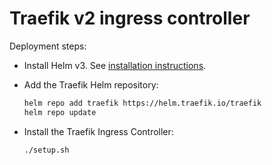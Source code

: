 # Traefik v2 ingress controller

Deployment steps:

* Install Helm v3. See [installation instructions](https://v3.helm.sh/docs/intro/install).

* Add the Traefik Helm repository:

    ```bash
    helm repo add traefik https://helm.traefik.io/traefik
    helm repo update
    ```

* Install the Traefik Ingress Controller:

    ```bash
    ./setup.sh
    ```
